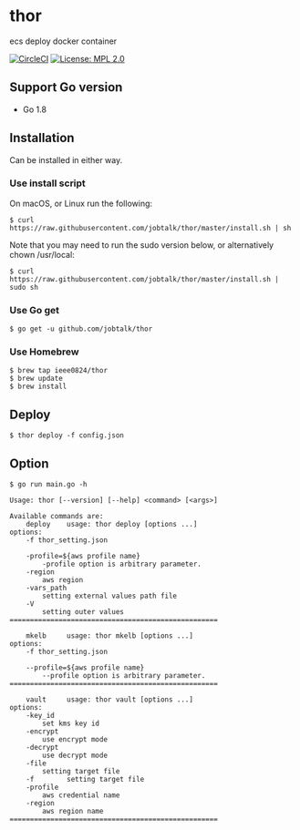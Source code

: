 # thor
ecs deploy docker container

[![CircleCI](https://circleci.com/gh/jobtalk/thor.svg?style=shield)](https://circleci.com/gh/jobtalk/thor)
[![License: MPL 2.0](https://img.shields.io/badge/License-MPL%202.0-brightgreen.svg)](https://opensource.org/licenses/MPL-2.0)

## Support Go version
* Go 1.8

## Installation
Can be installed in either way.

### Use install script
On macOS, or Linux run the following:
```
$ curl https://raw.githubusercontent.com/jobtalk/thor/master/install.sh | sh
```

Note that you may need to run the sudo version below, or alternatively chown /usr/local:
```
$ curl https://raw.githubusercontent.com/jobtalk/thor/master/install.sh | sudo sh
```

### Use Go get
```
$ go get -u github.com/jobtalk/thor
```

### Use Homebrew
```
$ brew tap ieee0824/thor
$ brew update
$ brew install
```

## Deploy
```
$ thor deploy -f config.json
```

## Option
```
$ go run main.go -h

Usage: thor [--version] [--help] <command> [<args>]

Available commands are:
    deploy    usage: thor deploy [options ...]
options:
    -f thor_setting.json

    -profile=${aws profile name}
        -profile option is arbitrary parameter.
    -region
        aws region
    -vars_path
        setting external values path file
    -V
        setting outer values
===================================================

    mkelb     usage: thor mkelb [options ...]
options:
    -f thor_setting.json

    --profile=${aws profile name}
        --profile option is arbitrary parameter.
===================================================

    vault     usage: thor vault [options ...]
options:
    -key_id
        set kms key id
    -encrypt
        use encrypt mode
    -decrypt
        use decrypt mode
    -file
        setting target file
    -f        setting target file
    -profile
        aws credential name
    -region
        aws region name
===================================================
```
